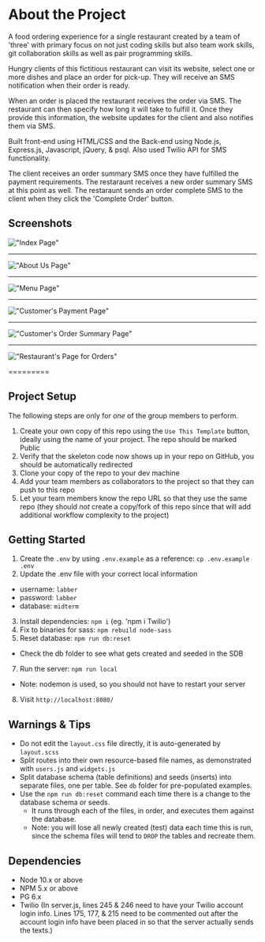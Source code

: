 # About the Project

A food ordering experience for a single restaurant created by a team of 'three' with primary focus on not just coding skills but also team work skills, git collaboration skills as well as pair programming skills.


Hungry clients of this fictitious restaurant can visit its website, select one or more dishes and place an order for pick-up. They will receive an SMS notification when their order is ready.

When an order is placed the restaurant receives the order via SMS. The restaurant can then specify how long it will take to fulfill it. Once they provide this information, the website updates for the client and also notifies them via SMS.

Built front-end using HTML/CSS and the Back-end using Node.js, Express.js, Javascript, jQuery, & psql. Also used Twilio API for SMS functionality.

The client receives an order summary SMS once they have fulfilled the payment requirements.
The restaraunt receives a new order summary SMS at this point as well.
The restaraunt sends an order complete SMS to the client when they click the 'Complete Order' button.

## Screenshots
!["Index Page"](https://github.com/riztaha/midterm_project/blob/master/docs/Main%20Page.png)

---------------------------------

!["About Us Page"](https://github.com/riztaha/midterm_project/blob/master/docs/Restaraunt%20About%20Us.png)

---------------------------------

!["Menu Page"](https://github.com/riztaha/midterm_project/blob/master/docs/Menu%20Page.png)

---------------------------------

!["Customer's Payment Page"](https://github.com/riztaha/midterm_project/blob/master/docs/Payment%20Page.png)

---------------------------------

!["Customer's Order Summary Page"](https://github.com/riztaha/midterm_project/blob/master/docs/Customer%20Order%20Summary.png)

---------------------------------

!["Restaurant's Page for Orders"](https://github.com/riztaha/midterm_project/blob/master/docs/Restaraunt%20Order%20Summary.png)


=========

## Project Setup

The following steps are only for _one_ of the group members to perform.

1. Create your own copy of this repo using the `Use This Template` button, ideally using the name of your project. The repo should be marked Public
2. Verify that the skeleton code now shows up in your repo on GitHub, you should be automatically redirected
3. Clone your copy of the repo to your dev machine
4. Add your team members as collaborators to the project so that they can push to this repo
5. Let your team members know the repo URL so that they use the same repo (they should _not_ create a copy/fork of this repo since that will add additional workflow complexity to the project)


## Getting Started

1. Create the `.env` by using `.env.example` as a reference: `cp .env.example .env`
2. Update the .env file with your correct local information 
  - username: `labber` 
  - password: `labber` 
  - database: `midterm`
3. Install dependencies: `npm i` (eg. 'npm i Twilio')
4. Fix to binaries for sass: `npm rebuild node-sass`
5. Reset database: `npm run db:reset`
  - Check the db folder to see what gets created and seeded in the SDB
7. Run the server: `npm run local`
  - Note: nodemon is used, so you should not have to restart your server
8. Visit `http://localhost:8080/`

## Warnings & Tips

- Do not edit the `layout.css` file directly, it is auto-generated by `layout.scss`
- Split routes into their own resource-based file names, as demonstrated with `users.js` and `widgets.js`
- Split database schema (table definitions) and seeds (inserts) into separate files, one per table. See `db` folder for pre-populated examples. 
- Use the `npm run db:reset` command each time there is a change to the database schema or seeds. 
  - It runs through each of the files, in order, and executes them against the database. 
  - Note: you will lose all newly created (test) data each time this is run, since the schema files will tend to `DROP` the tables and recreate them.

## Dependencies

- Node 10.x or above
- NPM 5.x or above
- PG 6.x
- Twilio (In server.js, lines 245 & 246 need to have your Twilio account login info. Lines 175, 177, & 215 need to be commented out after the account login info have been placed in so that the server actually sends the texts.)

